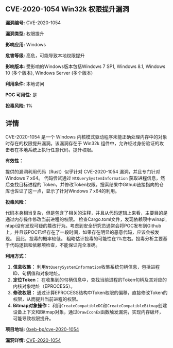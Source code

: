 ## CVE-2020-1054 Win32k 权限提升漏洞

**漏洞编号:** CVE-2020-1054

**漏洞类型:** 权限提升

**影响应用:** Windows

**危害等级:** 高危，可能导致本地权限提升

**影响版本:** 受影响的Windows版本包括Windows 7 SP1, Windows 8.1, Windows 10 (多个版本), Windows Server (多个版本)

**利用条件:** 本地访问

**POC 可用性:** 是

**投毒风险:** 1%

## 详情

CVE-2020-1054 是一个 Windows 内核模式驱动程序未能正确处理内存中的对象时存在的权限提升漏洞。该漏洞存在于 Win32k 组件中，允许经过身份验证的攻击者在本地系统上执行任意代码，提升权限。 

**有效性：**

提供的漏洞利用代码（Rust）似乎针对 CVE-2020-1054 漏洞，并且专门针对 Windows 7 x64。 代码尝试通过 `NtQuerySystemInformation` 获取进程信息，然后查找目标进程的 Token，并修改Token权限。搜索结果中Github链接指向的仓库也佐证了这一点，显示了针对Windows 7 x64的利用。

**投毒风险：**

代码本身相当复杂，但是包含了相关的注释，并且从代码逻辑上来看，主要目的是通过内存操作修改当前进程的权限。 检查Cargo.toml文件，发现依赖项中winapi, ntapi没有发现可疑的篡改行为。考虑到安全研究员通常会将POC发布到Github上，并且该POC已经存在了一段时间，如果存在明显的恶意代码，应该会被发现。 因此，投毒的概率较低。 粗略估计投毒的可能性在1%左右。投毒分析主要基于代码逻辑和依赖项检查，不能保证完全准确。

**利用方式：**

1.  **信息收集：** 利用`NtQuerySystemInformation`收集系统句柄信息，包括进程ID、句柄值和对象地址。
2.  **定位Token：** 在收集到的句柄信息中，查找当前进程的Token句柄及其对应的内核对象地址（EPROCESS）。
3.  **修改权限：**  通过计算EPROCESS结构中Token权限的偏移，直接修改Token的权限，从而提升当前进程的权限。
4.  **Bitmap对象操作：** 利用`CreateCompatibleDC`和`CreateCompatibleBitmap`创建设备上下文和Bitmap对象，通过`DrawIconEx`函数触发漏洞，实现内存破坏，可能导致权限提升。

**项目地址:** [0xeb-bp/cve-2020-1054](https://github.com/0xeb-bp/cve-2020-1054)

**漏洞详情:** [CVE-2020-1054](https://nvd.nist.gov/vuln/detail/CVE-2020-1054)